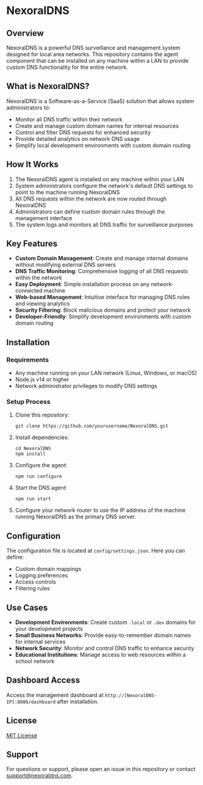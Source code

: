 # NexoralDNS

## Overview
NexoralDNS is a powerful DNS surveillance and management system designed for local area networks. This repository contains the agent component that can be installed on any machine within a LAN to provide custom DNS functionality for the entire network.

## What is NexoralDNS?
NexoralDNS is a Software-as-a-Service (SaaS) solution that allows system administrators to:
- Monitor all DNS traffic within their network
- Create and manage custom domain names for internal resources
- Control and filter DNS requests for enhanced security
- Provide detailed analytics on network DNS usage
- Simplify local development environments with custom domain routing

## How It Works
1. The NexoralDNS agent is installed on any machine within your LAN
2. System administrators configure the network's default DNS settings to point to the machine running NexoralDNS
3. All DNS requests within the network are now routed through NexoralDNS
4. Administrators can define custom domain rules through the management interface
5. The system logs and monitors all DNS traffic for surveillance purposes

## Key Features
- **Custom Domain Management**: Create and manage internal domains without modifying external DNS servers
- **DNS Traffic Monitoring**: Comprehensive logging of all DNS requests within the network
- **Easy Deployment**: Simple installation process on any network-connected machine
- **Web-based Management**: Intuitive interface for managing DNS rules and viewing analytics
- **Security Filtering**: Block malicious domains and protect your network
- **Developer-Friendly**: Simplify development environments with custom domain routing

## Installation

### Requirements
- Any machine running on your LAN network (Linux, Windows, or macOS)
- Node.js v14 or higher
- Network administrator privileges to modify DNS settings

### Setup Process
1. Clone this repository:
   ```
   git clone https://github.com/yourusername/NexoralDNS.git
   ```

2. Install dependencies:
   ```
   cd NexoralDNS
   npm install
   ```

3. Configure the agent:
   ```
   npm run configure
   ```

4. Start the DNS agent:
   ```
   npm run start
   ```

5. Configure your network router to use the IP address of the machine running NexoralDNS as the primary DNS server.

## Configuration
The configuration file is located at `config/settings.json`. Here you can define:
- Custom domain mappings
- Logging preferences
- Access controls
- Filtering rules

## Use Cases
- **Development Environments**: Create custom `.local` or `.dev` domains for your development projects
- **Small Business Networks**: Provide easy-to-remember domain names for internal services
- **Network Security**: Monitor and control DNS traffic to enhance security
- **Educational Institutions**: Manage access to web resources within a school network

## Dashboard Access
Access the management dashboard at `http://[NexoralDNS-IP]:8080/dashboard` after installation.

## License
[MIT License](LICENSE)

## Support
For questions or support, please open an issue in this repository or contact support@nexoraldns.com.
